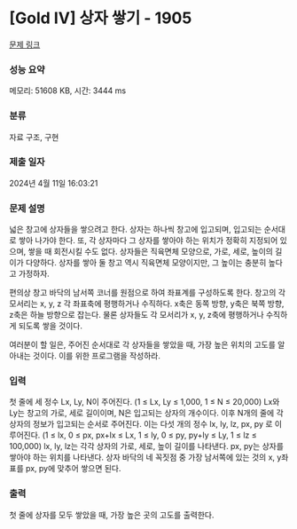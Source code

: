 # [Gold IV] 상자 쌓기 - 1905 

[문제 링크](https://www.acmicpc.net/problem/1905) 

### 성능 요약

메모리: 51608 KB, 시간: 3444 ms

### 분류

자료 구조, 구현

### 제출 일자

2024년 4월 11일 16:03:21

### 문제 설명

<p>넓은 창고에 상자들을 쌓으려고 한다. 상자는 하나씩 창고에 입고되며, 입고되는 순서대로 쌓아 나가야 한다. 또, 각 상자마다 그 상자를 쌓아야 하는 위치가 정확히 지정되어 있으며, 쌓을 때 회전시킬 수도 없다. 상자들은 직육면체 모양으로, 가로, 세로, 높이의 길이가 다양하다. 상자를 쌓아 둘 창고 역시 직육면체 모양이지만, 그 높이는 충분히 높다고 가정하자.</p>

<p>편의상 창고 바닥의 남서쪽 코너를 원점으로 하여 좌표계를 구성하도록 한다. 창고의 각 모서리는 x, y, z 각 좌표축에 평행하거나 수직하다. x축은 동쪽 방향, y축은 북쪽 방향, z축은 하늘 방향으로 잡는다. 물론 상자들도 각 모서리가 x, y, z축에 평행하거나 수직하게 되도록 쌓을 것이다.</p>

<p>여러분이 할 일은, 주어진 순서대로 각 상자들을 쌓았을 때, 가장 높은 위치의 고도를 알아내는 것이다. 이를 위한 프로그램을 작성하라.</p>

### 입력 

 <p>첫 줄에 세 정수 Lx, Ly, N이 주어진다. (1 ≤ Lx, Ly ≤ 1,000, 1 ≤ N ≤ 20,000) Lx와 Ly는 창고의 가로, 세로 길이이며, N은 입고되는 상자의 개수이다. 이후 N개의 줄에 각 상자의 정보가 입고되는 순서로 주어진다. 이는 다섯 개의 정수 lx, ly, lz, px, py 로 이루어진다. (1 ≤ lx, 0 ≤ px, px+lx ≤ Lx, 1 ≤ ly, 0 ≤ py, py+ly ≤ Ly, 1 ≤ lz ≤ 100,000) lx, ly, lz는 각각 상자의 가로, 세로, 높이 길이를 나타낸다. px, py는 상자를 쌓아야 하는 위치를 나타낸다. 상자 바닥의 네 꼭짓점 중 가장 남서쪽에 있는 것의 x, y좌표를 px, py에 맞추어 쌓으면 된다.</p>

### 출력 

 <p>첫 줄에 상자를 모두 쌓았을 때, 가장 높은 곳의 고도를 출력한다.</p>

